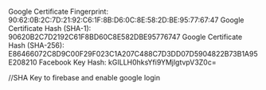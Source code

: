 Google Certificate Fingerprint:     90:62:0B:2C:7D:21:92:C6:1F:8B:D6:0C:8E:58:2D:BE:95:77:67:47
Google Certificate Hash (SHA-1):    90620B2C7D2192C61F8BD60C8E582DBE95776747
Google Certificate Hash (SHA-256):  E86466072C8D9C00F29F023C1A207C488C7D3DD07D5904822B73B1A95E208210
Facebook Key Hash:                  kGILLH0hksYfi9YMjlgtvpV3Z0c=

//SHA Key to firebase and enable google login